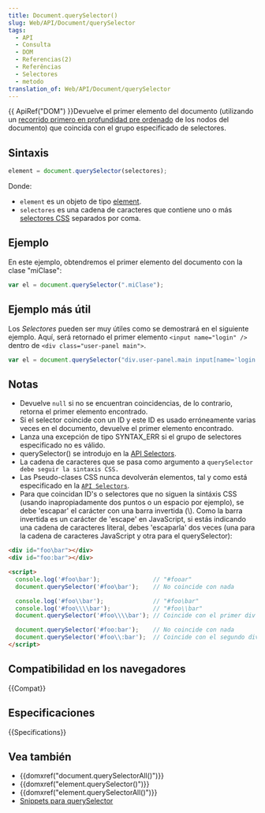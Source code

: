 ```yaml
---
title: Document.querySelector()
slug: Web/API/Document/querySelector
tags:
  - API
  - Consulta
  - DOM
  - Referencias(2)
  - Referências
  - Selectores
  - metodo
translation_of: Web/API/Document/querySelector
---
```


{{ ApiRef("DOM") }}Devuelve el primer elemento del documento (utilizando un [recorrido primero en profundidad pre ordenado](http://en.wikipedia.org/wiki/Tree_traversal#Pre-order_2) de los nodos del documento) que coincida con el grupo especificado de selectores.

## Sintaxis

```js
element = document.querySelector(selectores);
```

Donde:

- `element` es un objeto de tipo [element](/es/docs/DOM/element).
- `selectores` es una cadena de caracteres que contiene uno o más [selectores CSS](/es/docs/Web/Guide/CSS/Getting_Started/Selectors) separados por coma.

## Ejemplo

En este ejemplo, obtendremos el primer elemento del documento con la clase "miClase":

```js
var el = document.querySelector(".miClase");
```

## Ejemplo más útil

Los _Selectores_ pueden ser muy útiles como se demostrará en el siguiente ejemplo. Aquí, será retornado el primer elemento `<input name="login" />` dentro de `<div class="user-panel main">`.

```js
var el = document.querySelector("div.user-panel.main input[name='login']");
```

## Notas

- Devuelve `null` si no se encuentran coincidencias, de lo contrario, retorna el primer elemento encontrado.
- Si el selector coincide con un ID y este ID es usado erróneamente varias veces en el documento, devuelve el primer elemento encontrado.
- Lanza una excepción de tipo SYNTAX_ERR si el grupo de selectores especificado no es válido.
- querySelector() se introdujo en la [API Selectors](https://www.w3.org/TR/selectors-api/).
- La cadena de caracteres que se pasa como argumento a `querySelector debe seguir la sintaxis CSS.`
- Las Pseudo-clases CSS nunca devolverán elementos, tal y como está especificado en la [`AP​I Selectors`](https://www.w3.org/TR/selectors-api/#grammar).
- Para que coincidan ID's o selectores que no siguen la sintáxis CSS (usando inapropiadamente dos puntos o un espacio por ejemplo), se debe 'escapar' el carácter con una barra invertida (\\). Como la barra invertida es un carácter de 'escape' en JavaScript, si estás indicando una cadena de caracteres literal, debes 'escaparla' dos veces (una para la cadena de caracteres JavaScript y otra para el querySelector):

```html
<div id="foo\bar"></div>
<div id="foo:bar"></div>

<script>
  console.log('#foo\bar');               // "#fooar"
  document.querySelector('#foo\bar');    // No coincide con nada

  console.log('#foo\\bar');              // "#foo\bar"
  console.log('#foo\\\\bar');            // "#foo\\bar"
  document.querySelector('#foo\\\\bar'); // Coincide con el primer div

  document.querySelector('#foo:bar');    // No coincide con nada
  document.querySelector('#foo\\:bar');  // Coincide con el segundo div
</script>
```

## Compatibilidad en los navegadores

{{Compat}}

## Especificaciones

{{Specifications}}

## Vea también

- {{domxref("document.querySelectorAll()")}}
- {{domxref("element.querySelector()")}}
- {{domxref("element.querySelectorAll()")}}
- [Snippets para querySelector](/es/docs/Code_snippets/QuerySelector)
